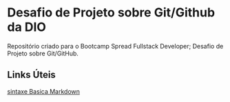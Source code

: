 # Desafio de Projeto sobre Git/Github da DIO
Repositório criado para o Bootcamp Spread Fullstack Developer; Desafio de Projeto sobre Git/GitHub.

## Links Úteis
[sintaxe Basica Markdown](https://www.markdownguide.org/basic-syntax/)
